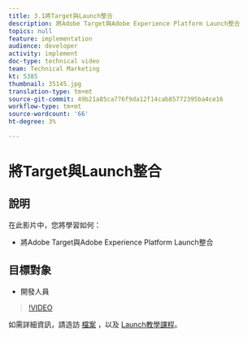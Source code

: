 ```yaml
---
title: 3.1將Target與Launch整合
description: 將Adobe Target與Adobe Experience Platform Launch整合
topics: null
feature: implementation
audience: developer
activity: implement
doc-type: technical video
team: Technical Marketing
kt: 5385
thumbnail: 35145.jpg
translation-type: tm+mt
source-git-commit: 49b21a85ca776f9da12f14cab85772395ba4ce16
workflow-type: tm+mt
source-wordcount: '66'
ht-degree: 3%

---
```



# 將Target與Launch整合

## 說明

在此影片中，您將學習如何：

* 將Adobe Target與Adobe Experience Platform Launch整合

## 目標對象

* 開發人員

>[!VIDEO](https://video.tv.adobe.com/v/35145/?quality=12)

如需詳細資訊，請造訪 [檔案](https://docs.adobe.com/content/help/en/target/using/implement-target/client-side/deploy-at-js/cmp-implementing-target-using-adobe-launch.html) ，以及 [Launch教學課程](https://docs.adobe.com/content/help/en/experience-cloud/implementing-in-websites-with-launch/index.html)。
